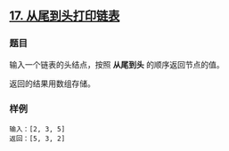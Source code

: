 ## [17. 从尾到头打印链表](https://www.acwing.com/problem/content/18/)

### 题目

输入一个链表的头结点，按照 **从尾到头** 的顺序返回节点的值。

返回的结果用数组存储。

### 样例

```
输入：[2, 3, 5]
返回：[5, 3, 2]
```
